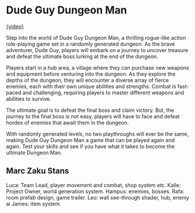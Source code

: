 # Dude Guy Dungeon Man

[{video}](https://www.youtube.com/watch?v=xMxG06_TwY8&list=LL&index=2&ab_channel=rafatrash)

Step into the world of Dude Guy Dungeon Man, a thrilling rogue-like action role-playing game set in a randomly generated dungeon. As the brave adventurer, Dude Guy, players will embark on a journey to uncover treasure and defeat the ultimate boss lurking at the end of the dungeon.

Players start in a hub area, a village where they can purchase new weapons and equipment before venturing into the dungeon. As they explore the depths of the dungeon, they will encounter a diverse array of fierce enemies, each with their own unique abilities and strengths. Combat is fast-paced and challenging, requiring players to master different weapons and abilities to survive.

The ultimate goal is to defeat the final boss and claim victory. But, the journey to the final boss is not easy, players will have to face and defeat hordes of enemies that await them in the dungeon.

With randomly generated levels, no two playthroughs will ever be the same, making Dude Guy Dungeon Man a game that can be played again and again. Test your skills and see if you have what it takes to become the ultimate Dungeon Man.

## Marc Zaku Stans

Luca: Team Lead, player movement and combat, shop system etc. 
Kalle: Project Owner, world generation system. 
Hampus: enemies, bosses.
Rafa: room prefab design, game trailer.
Leo: wall see-through shader, hub, enemy ai
James: item system. 
